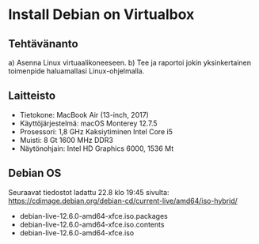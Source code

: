 # Install Debian on Virtualbox

## Tehtävänanto

a) Asenna Linux virtuaalikoneeseen.
b) Tee ja raportoi jokin yksinkertainen toimenpide haluamallasi Linux-ohjelmalla.

## Laitteisto

- Tietokone: MacBook Air (13-inch, 2017)
- Käyttöjärjestelmä: macOS Monterey 12.7.5
- Prosessori: 1,8 GHz Kaksiytiminen Intel Core i5
- Muisti: 8 Gt 1600 MHz DDR3
- Näytönohjain: Intel HD Graphics 6000, 1536 Mt

## Debian OS

Seuraavat tiedostot ladattu 22.8 klo 19:45 sivulta: https://cdimage.debian.org/debian-cd/current-live/amd64/iso-hybrid/
- debian-live-12.6.0-amd64-xfce.iso.packages
- debian-live-12.6.0-amd64-xfce.iso.contents
- debian-live-12.6.0-amd64-xfce.iso
